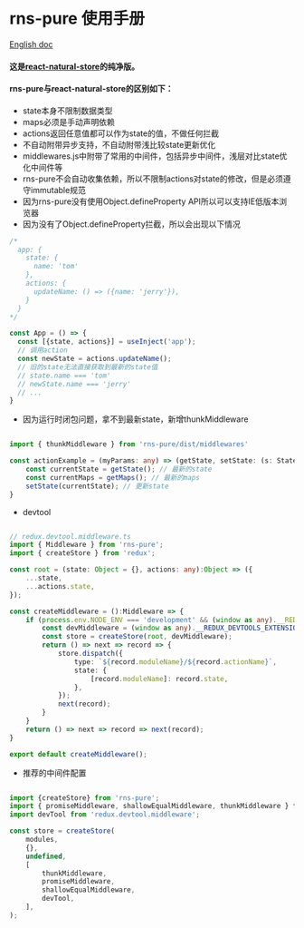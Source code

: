 # rns-pure 使用手册

[English doc](./doc/README.en.md)


#### 这是[react-natural-store](https://www.npmjs.com/package/react-natural-store)的纯净版。

#### rns-pure与react-natural-store的区别如下：

- state本身不限制数据类型
- maps必须是手动声明依赖
- actions返回任意值都可以作为state的值，不做任何拦截
- 不自动附带异步支持，不自动附带浅比较state更新优化
- middlewares.js中附带了常用的中间件，包括异步中间件，浅层对比state优化中间件等
- rns-pure不会自动收集依赖，所以不限制actions对state的修改，但是必须遵守immutable规范
- 因为rns-pure没有使用Object.defineProperty API所以可以支持IE低版本浏览器
- 因为没有了Object.defineProperty拦截，所以会出现以下情况

```ts
/*
  app: {
    state: {
      name: 'tom'
    },
    actions: {
      updateName: () => ({name: 'jerry'}),
    }
  }
*/

const App = () => {
  const [{state, actions}] = useInject('app');
  // 调用action
  const newState = actions.updateName();
  // 旧的state无法直接获取到最新的state值
  // state.name === 'tom'
  // newState.name === 'jerry'
  // ...
}


```

- 因为运行时闭包问题，拿不到最新state，新增thunkMiddleware

```typescript

import { thunkMiddleware } from 'rns-pure/dist/middlewares'

const actionExample = (myParams: any) => (getState, setState: (s: State) => State, getMaps: () => InjectMaps) => {
    const currentState = getState(); // 最新的state
    const currentMaps = getMaps(); // 最新的maps
    setState(currentState); // 更新state
}
```
- devtool

```typescript

// redux.devtool.middleware.ts
import { Middleware } from 'rns-pure';
import { createStore } from 'redux';

const root = (state: Object = {}, actions: any):Object => ({
	...state,
	...actions.state,
});

const createMiddleware = ():Middleware => {
	if (process.env.NODE_ENV === 'development' && (window as any).__REDUX_DEVTOOLS_EXTENSION__) {
		const devMiddleware = (window as any).__REDUX_DEVTOOLS_EXTENSION__();
		const store = createStore(root, devMiddleware);
		return () => next => record => {
			store.dispatch({
				type: `${record.moduleName}/${record.actionName}`,
				state: {
					[record.moduleName]: record.state,
				},
			});
			next(record);
		}
	}
	return () => next => record => next(record);
}

export default createMiddleware();


```

- 推荐的中间件配置

```typescript

import {createStore} from 'rns-pure';
import { promiseMiddleware, shallowEqualMiddleware, thunkMiddleware } from 'rns-pure/dist/middlewares';
import devTool from 'redux.devtool.middleware';

const store = createStore(
	modules,
    {},
	undefined,
	[
		thunkMiddleware,
		promiseMiddleware,
		shallowEqualMiddleware,
		devTool,
	],
);
```

